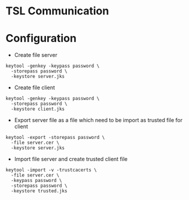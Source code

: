 TSL Communication
==================

# Configuration

* Create file server
```
keytool -genkey -keypass password \
  -storepass password \
  -keystore server.jks
```
* Create file client
```
keytool -genkey -keypass password \
  -storepass password \
  -keystore client.jks
```

* Export server file as a file which need to be import as trusted file for client

```
keytool -export -storepass password \
  -file server.cer \
  -keystore server.jks
```
* Import file server and create trusted client file
```
keytool -import -v -trustcacerts \
  -file server.cer \
  -keypass password \
  -storepass password \
  -keystore trusted.jks
```
